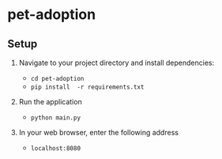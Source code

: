 # pet-adoption


## Setup
1. Navigate to your project directory and install dependencies:
    * `cd pet-adoption`
    * `pip install  -r requirements.txt`

2. Run the application
    * `python main.py`

3. In your web browser, enter the following address
    * `localhost:8080`

